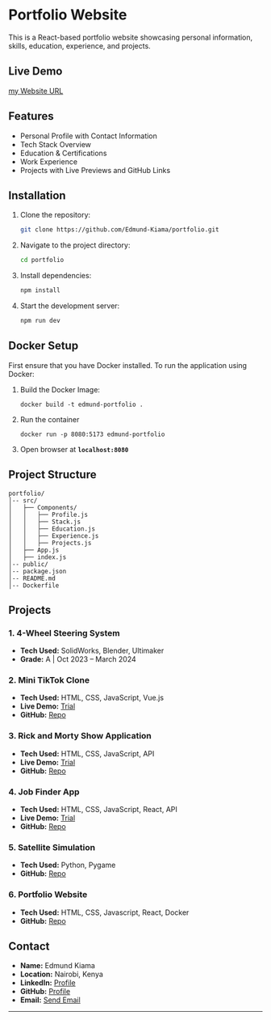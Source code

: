# Portfolio Website

This is a React-based portfolio website showcasing personal information, skills, education, experience, and projects.

## Live Demo

[my Website URL](https://porfolio-nine-teal.vercel.app/)

## Features

- Personal Profile with Contact Information
- Tech Stack Overview
- Education & Certifications
- Work Experience
- Projects with Live Previews and GitHub Links


## Installation

1. Clone the repository:
   ```sh
   git clone https://github.com/Edmund-Kiama/portfolio.git
   ```
2. Navigate to the project directory:
   ```sh
   cd portfolio
   ```
3. Install dependencies:
   ```sh
   npm install
   ```
4. Start the development server:
   ```sh
   npm run dev
   ```

## Docker Setup
First ensure that you have Docker installed. 
To run the application using Docker:
1. Build the Docker Image:
   ```ssh
   docker build -t edmund-portfolio .
   ```
2. Run the container
   ```ssh
   docker run -p 8080:5173 edmund-portfolio
   ```
3. Open browser at **`localhost:8080`**

## Project Structure

```
portfolio/
│-- src/
│   ├── Components/
│   │   ├── Profile.js
│   │   ├── Stack.js
│   │   ├── Education.js
│   │   ├── Experience.js
│   │   ├── Projects.js
│   ├── App.js
│   ├── index.js
│-- public/
│-- package.json
│-- README.md
│-- Dockerfile
```

## Projects

### 1. **4-Wheel Steering System**
- **Tech Used:** SolidWorks, Blender, Ultimaker
- **Grade:** A | Oct 2023 – March 2024

### 2. **Mini TikTok Clone**
- **Tech Used:** HTML, CSS, JavaScript, Vue.js
- **Live Demo:** [Trial](https://tiktok-mini-clone.vercel.app/)
- **GitHub:** [Repo](https://github.com/Edmund-Kiama/tiktok-mini-clone)

### 3. **Rick and Morty Show Application**
- **Tech Used:** HTML, CSS, JavaScript, API
- **Live Demo:** [Trial](https://rick-and-morty-using-api.vercel.app/)
- **GitHub:** [Repo](https://github.com/Edmund-Kiama/rick-and-morty-using-API)

### 4. **Job Finder App**
- **Tech Used:** HTML, CSS, JavaScript, React, API
- **Live Demo:** [Trial](https://job-finder-ia23.vercel.app/)
- **GitHub:** [Repo](https://github.com/Michael3-j/JobFinder)

### 5. **Satellite Simulation**
- **Tech Used:** Python, Pygame
- **GitHub:** [Repo](https://github.com/Edmund-Kiama/Satellite_Sim)

### 6. **Portfolio Website**
- **Tech Used:** HTML, CSS, Javascript, React, Docker
- **GitHub:** [Repo](https://github.com/Edmund-Kiama/porfolio)

## Contact

- **Name:** Edmund Kiama
- **Location:** Nairobi, Kenya
- **LinkedIn:** [Profile](https://linkedin.com/in/edmund-kiama-2269a4325)
- **GitHub:** [Profile](https://github.com/Edmund-Kiama)
- **Email:** [Send Email](mailto:edmundgachanja@gmail.com)

---
